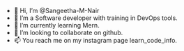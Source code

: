 - 👋 Hi, I’m @Sangeetha-M-Nair
- 👀 I’m a Software developer with training in DevOps tools.
- 🌱 I’m currently learning Mern.
- 💞️ I’m looking to collaborate on github.
- 📫 You reach me on my instagram page learn_code_info.

<!---
Sangeetha-M-Nair/Sangeetha-M-Nair is a ✨ special ✨ repository because its `README.md` (this file) appears on your GitHub profile.
You can click the Preview link to take a look at your changes.
--->
